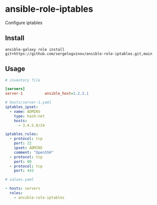 # ansible-role-iptables
Configure iptables

## Install

```shell
ansible-galaxy role install git+https://github.com/sergelogvinov/ansible-role-iptables.git,main
```

## Usage

```ini
# inventory file

[servers]
server-1          ansible_host=1.2.3.1
```

```yaml
# hosts/server-1.yaml
iptables_ipset:
  - name: ADMINS
    type: hash:net
    hosts:
      - 3.4.5.0/24

iptables_rules:
  - protocol: tcp
    port: 22
    ipset: ADMINS
    comment: "OpenSSH"
  - protocol: tcp
    port: 80
  - protocol: tcp
    port: 443
```

```yaml
# values.yaml

- hosts: servers
  roles:
    - ansible-role-iptables
```
